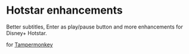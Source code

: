 # Hotstar enhancements

Better subtitles, Enter as play/pause button and more enhancements for Disney+ Hotstar.

for [Tampermonkey](https://www.tampermonkey.net/)
